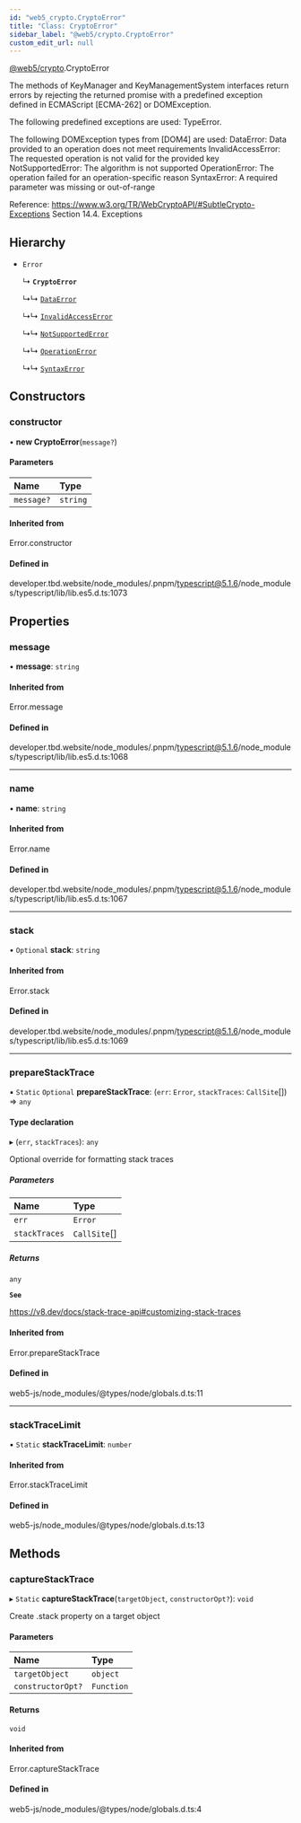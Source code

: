 ```yaml
---
id: "web5_crypto.CryptoError"
title: "Class: CryptoError"
sidebar_label: "@web5/crypto.CryptoError"
custom_edit_url: null
---
```


[@web5/crypto](../modules/web5_crypto.md).CryptoError

The methods of KeyManager and KeyManagementSystem interfaces return
errors by rejecting the returned promise with a predefined exception
defined in ECMAScript [ECMA-262] or DOMException.

The following predefined exceptions are used: TypeError.

The following DOMException types from [DOM4] are used:
  DataError: Data provided to an operation does not meet requirements
  InvalidAccessError: The requested operation is not valid for the provided key
  NotSupportedError: The algorithm is not supported
  OperationError: The operation failed for an operation-specific reason
  SyntaxError: A required parameter was missing or out-of-range

Reference: https://www.w3.org/TR/WebCryptoAPI/#SubtleCrypto-Exceptions
           Section 14.4. Exceptions

## Hierarchy

- `Error`

  ↳ **`CryptoError`**

  ↳↳ [`DataError`](web5_crypto.DataError.md)

  ↳↳ [`InvalidAccessError`](web5_crypto.InvalidAccessError.md)

  ↳↳ [`NotSupportedError`](web5_crypto.NotSupportedError.md)

  ↳↳ [`OperationError`](web5_crypto.OperationError.md)

  ↳↳ [`SyntaxError`](web5_crypto.SyntaxError.md)

## Constructors

### constructor

• **new CryptoError**(`message?`)

#### Parameters

| Name | Type |
| :------ | :------ |
| `message?` | `string` |

#### Inherited from

Error.constructor

#### Defined in

developer.tbd.website/node_modules/.pnpm/typescript@5.1.6/node_modules/typescript/lib/lib.es5.d.ts:1073

## Properties

### message

• **message**: `string`

#### Inherited from

Error.message

#### Defined in

developer.tbd.website/node_modules/.pnpm/typescript@5.1.6/node_modules/typescript/lib/lib.es5.d.ts:1068

___

### name

• **name**: `string`

#### Inherited from

Error.name

#### Defined in

developer.tbd.website/node_modules/.pnpm/typescript@5.1.6/node_modules/typescript/lib/lib.es5.d.ts:1067

___

### stack

• `Optional` **stack**: `string`

#### Inherited from

Error.stack

#### Defined in

developer.tbd.website/node_modules/.pnpm/typescript@5.1.6/node_modules/typescript/lib/lib.es5.d.ts:1069

___

### prepareStackTrace

▪ `Static` `Optional` **prepareStackTrace**: (`err`: `Error`, `stackTraces`: `CallSite`[]) => `any`

#### Type declaration

▸ (`err`, `stackTraces`): `any`

Optional override for formatting stack traces

##### Parameters

| Name | Type |
| :------ | :------ |
| `err` | `Error` |
| `stackTraces` | `CallSite`[] |

##### Returns

`any`

**`See`**

https://v8.dev/docs/stack-trace-api#customizing-stack-traces

#### Inherited from

Error.prepareStackTrace

#### Defined in

web5-js/node_modules/@types/node/globals.d.ts:11

___

### stackTraceLimit

▪ `Static` **stackTraceLimit**: `number`

#### Inherited from

Error.stackTraceLimit

#### Defined in

web5-js/node_modules/@types/node/globals.d.ts:13

## Methods

### captureStackTrace

▸ `Static` **captureStackTrace**(`targetObject`, `constructorOpt?`): `void`

Create .stack property on a target object

#### Parameters

| Name | Type |
| :------ | :------ |
| `targetObject` | `object` |
| `constructorOpt?` | `Function` |

#### Returns

`void`

#### Inherited from

Error.captureStackTrace

#### Defined in

web5-js/node_modules/@types/node/globals.d.ts:4
